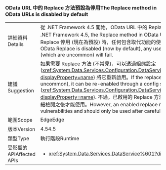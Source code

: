 ### <a name="the-replace-method-in-odata-urls-is-disabled-by-default"></a><span data-ttu-id="b3eb2-101">OData URL 中的 Replace 方法預設為停用</span><span class="sxs-lookup"><span data-stu-id="b3eb2-101">The Replace method in OData URLs is disabled by default</span></span>

|   |   |
|---|---|
|<span data-ttu-id="b3eb2-102">詳細資料</span><span class="sxs-lookup"><span data-stu-id="b3eb2-102">Details</span></span>|<span data-ttu-id="b3eb2-103">從 .NET Framework 4.5 開始，OData URL 中的 Replace 方法預設為停用。</span><span class="sxs-lookup"><span data-stu-id="b3eb2-103">Beginning in the .NET Framework 4.5, the Replace method in OData URLs is disabled by default.</span></span> <span data-ttu-id="b3eb2-104">當 OData Replace 停用 (現在為預設) 時，任何包含取代功能的使用者要求 (不常見) 將會失敗。</span><span class="sxs-lookup"><span data-stu-id="b3eb2-104">When OData Replace is disabled (now by default), any user requests including replace functions (which are uncommon) will fail.</span></span>|
|<span data-ttu-id="b3eb2-105">建議</span><span class="sxs-lookup"><span data-stu-id="b3eb2-105">Suggestion</span></span>|<span data-ttu-id="b3eb2-106">如果需要 Replace 方法 (不常見)，可以透過組態設定 (<xref:System.Data.Services.Configuration.DataServicesFeaturesSection.ReplaceFunction?displayProperty=name>) 將它重新啟用。</span><span class="sxs-lookup"><span data-stu-id="b3eb2-106">If the replace method is required (which is uncommon), it can be re-enabled through a config settings (<xref:System.Data.Services.Configuration.DataServicesFeaturesSection.ReplaceFunction?displayProperty=name>).</span></span> <span data-ttu-id="b3eb2-107">不過，已啟用的 Replace 方法可能會有資訊安全漏洞，因此只有在仔細檢閱之後才能使用。</span><span class="sxs-lookup"><span data-stu-id="b3eb2-107">However, an enabled replace method can open security vulnerabilities and should only be used after careful review.</span></span>|
|<span data-ttu-id="b3eb2-108">範圍</span><span class="sxs-lookup"><span data-stu-id="b3eb2-108">Scope</span></span>|<span data-ttu-id="b3eb2-109">Edge</span><span class="sxs-lookup"><span data-stu-id="b3eb2-109">Edge</span></span>|
|<span data-ttu-id="b3eb2-110">版本</span><span class="sxs-lookup"><span data-stu-id="b3eb2-110">Version</span></span>|<span data-ttu-id="b3eb2-111">4.5</span><span class="sxs-lookup"><span data-stu-id="b3eb2-111">4.5</span></span>|
|<span data-ttu-id="b3eb2-112">類型</span><span class="sxs-lookup"><span data-stu-id="b3eb2-112">Type</span></span>|<span data-ttu-id="b3eb2-113">執行階段</span><span class="sxs-lookup"><span data-stu-id="b3eb2-113">Runtime</span></span>|
|<span data-ttu-id="b3eb2-114">受影響的 API</span><span class="sxs-lookup"><span data-stu-id="b3eb2-114">Affected APIs</span></span>|<ul><li><xref:System.Data.Services.DataService%601?displayProperty=nameWithType></li></ul>|

